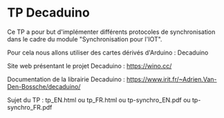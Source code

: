 # TP Decaduino

Ce TP a pour but d'implémenter différents protocoles de synchronisation dans le cadre du module "Synchronisation pour l'IOT".

Pour cela nous allons utiliser des cartes dérivés d'Arduino : Decaduino

Site web présentant le projet Decaduino : <https://wino.cc/>

Documentation de la librairie Decaduino : <https://www.irit.fr/~Adrien.Van-Den-Bossche/decaduino/>

Sujet du TP : tp_EN.html ou tp_FR.html ou tp-synchro_EN.pdf ou tp-synchro_FR.pdf
